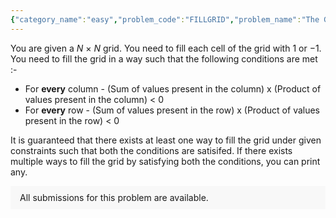 ```yaml
---
{"category_name":"easy","problem_code":"FILLGRID","problem_name":"The Grid Fill Problem","problemComponents":{"constraints":"- $1 \\leq T \\leq 10$\n- $2 \\leq N \\leq 500$\n","constraintsState":true,"subtasks":"","subtasksState":false,"inputFormat":"- First line will contain $T$, number of testcases. Then the testcases follow.\n- Each testcase contains a single integer $N$\n","inputFormatState":true,"outputFormat":"- For each test case, print the grid of size $N$ $\\times$ $N$ . Print $N$ lines where each line will contain $N$ integers ( $1$ or $-1$ ) separated by a space.","outputFormatState":true,"sampleTestCases":{"0":{"id":1,"input":"2\n2\n3","output":"-1 -1\n-1 -1 \n1 -1 1\n-1 1 1\n1 1 -1","explanation":"**Test Case $1$:** \nConsider the given output :\n- For each row, sum of the elements is $-2$. \n- For each column, sum of the elements is $-2$.\n- For each row, product of the elements is $1$.\n- For each column, product of the elements is $1$. \n\nClearly, both the conditions are satisfied.\n\n**Test Case $2$:** \nConsider the given output :\n- For each row, sum of the elements is $1$. \n- For each column, sum of the elements is $1$.\n- For each row, product of the elements is $-1$.\n- For each column, product of the elements is $-1$. \n\nClearly, both the conditions are satisfied.","isDeleted":false}}},"video_editorial_url":"https://youtu.be/f0Xdhu_0nbU","languages_supported":{"0":"CPP14","1":"C","2":"JAVA","3":"PYTH 3.6","4":"CPP17","5":"PYTH","6":"PYP3","7":"CS2","8":"ADA","9":"PYPY","10":"TEXT","11":"PAS fpc","12":"NODEJS","13":"RUBY","14":"PHP","15":"GO","16":"HASK","17":"TCL","18":"PERL","19":"SCALA","20":"LUA","21":"kotlin","22":"BASH","23":"JS","24":"LISP sbcl","25":"rust","26":"PAS gpc","27":"BF","28":"CLOJ","29":"R","30":"D","31":"CAML","32":"FORT","33":"ASM","34":"swift","35":"FS","36":"WSPC","37":"LISP clisp","38":"SQL","39":"SCM guile","40":"PERL6","41":"ERL","42":"CLPS","43":"ICK","44":"NICE","45":"PRLG","46":"ICON","47":"COB","48":"SCM chicken","49":"PIKE","50":"SCM qobi","51":"ST","52":"SQLQ","53":"NEM"},"max_timelimit":0.5,"source_sizelimit":50000,"problem_author":"utkarsh_adm","problem_tester":"","date_added":"12-09-2021","tags":{"0":"simple","1":"start11","2":"utkarsh_adm"},"problem_difficulty_level":"Unavailable","best_tag":"","editorial_url":"https://discuss.codechef.com/problems/FILLGRID","time":{"view_start_date":1631727002,"submit_start_date":1631727002,"visible_start_date":1631727002,"end_date":1735669800},"is_direct_submittable":false,"problemDiscussURL":"https://discuss.codechef.com/search?q=FILLGRID","is_proctored":false,"visitedContests":{},"layout":"problem"}
---
```

You are given a $N$ $\times$ $N$ grid. You need to fill each cell of the grid with $1$ or $-1$. You need to fill the grid in a way such that the following conditions are met :-

- For **every** column - (Sum of values present in the column) x (Product of values present in the column) < $0$
- For **every** row - (Sum of values present in the row) x (Product of values present in the row) < $0$

It is guaranteed that there exists at least one way to fill the grid under given constraints such that both the conditions are satisifed. If there exists multiple ways to fill the grid by satisfying both the conditions, you can print any.
<aside style='background: #f8f8f8;padding: 10px 15px;'><div>All submissions for this problem are available.</div></aside>